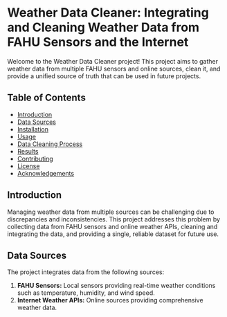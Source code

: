 # Weather Data Cleaner: Integrating and Cleaning Weather Data from FAHU Sensors and the Internet

Welcome to the Weather Data Cleaner project! This project aims to gather weather data from multiple FAHU sensors and online sources, clean it, and provide a unified source of truth that can be used in future projects.

## Table of Contents

- [Introduction](#introduction)
- [Data Sources](#data-sources)
- [Installation](#installation)
- [Usage](#usage)
- [Data Cleaning Process](#data-cleaning-process)
- [Results](#results)
- [Contributing](#contributing)
- [License](#license)
- [Acknowledgements](#acknowledgements)

## Introduction

Managing weather data from multiple sources can be challenging due to discrepancies and inconsistencies. This project addresses this problem by collecting data from FAHU sensors and online weather APIs, cleaning and integrating the data, and providing a single, reliable dataset for future use.

## Data Sources

The project integrates data from the following sources:

1. **FAHU Sensors:** Local sensors providing real-time weather conditions such as temperature, humidity, and wind speed.
2. **Internet Weather APIs:** Online sources providing comprehensive weather data.

